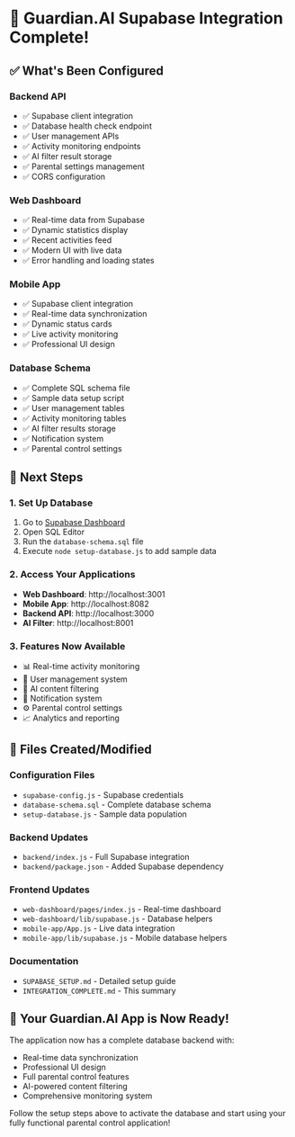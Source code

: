 # 🎉 Guardian.AI Supabase Integration Complete!

## ✅ What's Been Configured

### Backend API

- ✅ Supabase client integration
- ✅ Database health check endpoint
- ✅ User management APIs
- ✅ Activity monitoring endpoints
- ✅ AI filter result storage
- ✅ Parental settings management
- ✅ CORS configuration

### Web Dashboard

- ✅ Real-time data from Supabase
- ✅ Dynamic statistics display
- ✅ Recent activities feed
- ✅ Modern UI with live data
- ✅ Error handling and loading states

### Mobile App

- ✅ Supabase client integration
- ✅ Real-time data synchronization
- ✅ Dynamic status cards
- ✅ Live activity monitoring
- ✅ Professional UI design

### Database Schema

- ✅ Complete SQL schema file
- ✅ Sample data setup script
- ✅ User management tables
- ✅ Activity monitoring tables
- ✅ AI filter results storage
- ✅ Notification system
- ✅ Parental control settings

## 🚀 Next Steps

### 1. Set Up Database

1. Go to [Supabase Dashboard](https://supabase.com/dashboard)
2. Open SQL Editor
3. Run the `database-schema.sql` file
4. Execute `node setup-database.js` to add sample data

### 2. Access Your Applications

- **Web Dashboard**: http://localhost:3001
- **Mobile App**: http://localhost:8082
- **Backend API**: http://localhost:3000
- **AI Filter**: http://localhost:8001

### 3. Features Now Available

- 📊 Real-time activity monitoring
- 👥 User management system
- 🤖 AI content filtering
- 🔔 Notification system
- ⚙️ Parental control settings
- 📈 Analytics and reporting

## 📁 Files Created/Modified

### Configuration Files

- `supabase-config.js` - Supabase credentials
- `database-schema.sql` - Complete database schema
- `setup-database.js` - Sample data population

### Backend Updates

- `backend/index.js` - Full Supabase integration
- `backend/package.json` - Added Supabase dependency

### Frontend Updates

- `web-dashboard/pages/index.js` - Real-time dashboard
- `web-dashboard/lib/supabase.js` - Database helpers
- `mobile-app/App.js` - Live data integration
- `mobile-app/lib/supabase.js` - Mobile database helpers

### Documentation

- `SUPABASE_SETUP.md` - Detailed setup guide
- `INTEGRATION_COMPLETE.md` - This summary

## 🎯 Your Guardian.AI App is Now Ready!

The application now has a complete database backend with:

- Real-time data synchronization
- Professional UI design
- Full parental control features
- AI-powered content filtering
- Comprehensive monitoring system

Follow the setup steps above to activate the database and start using your fully functional parental control application!
